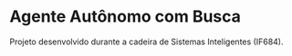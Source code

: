 # Agente Autônomo com Busca

Projeto desenvolvido durante a cadeira de Sistemas Inteligentes (IF684). 
